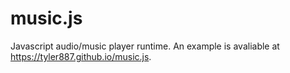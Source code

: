 # music.js
Javascript audio/music player runtime. An example is avaliable at https://tyler887.github.io/music.js.

